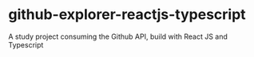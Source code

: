# github-explorer-reactjs-typescript
A study project consuming the Github API, build with React JS and Typescript
